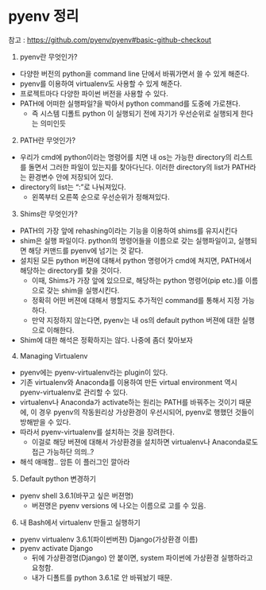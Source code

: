 # pyenv 정리

참고 : https://github.com/pyenv/pyenv#basic-github-checkout

1. pyenv란 무엇인가?
- 다양한 버전의 python을 command line 단에서 바꿔가면서 쓸 수 있게 해준다.
- pyenv를 이용하여 virtualenv도 사용할 수 있게 해준다.
- 프로젝트마다 다양한 파이썬 버전을 사용할 수 있다.
- PATH에 어떠한 실행파일?을 박아서 python command를 도중에 가로챈다.
    - 즉 시스템 디폴트 python 이 실행되기 전에 자기가 우선순위로 실행되게 한다는 의미인듯
2. PATH란 무엇인가?
- 우리가 cmd에 python이라는 명령어를 치면 내 os는 가능한 directory의 리스트를 돌면서 그러한 파일이 있는지를 찾아다닌다. 이러한 directory의 list가 PATH라는 환경변수 안에 저장되어 있다.
- directory의 list는 “:”로 나눠져있다.
    - 왼쪽부터 오른쪽 순으로 우선순위가 정해져있다.
3. Shims란 무엇인가?
- PATH의 가장 앞에 rehashing이라는 기능을 이용하여 shims를 유지시킨다
- shim은 실행 파일이다. python의 명령어들을 이름으로 갖는 실행파일이고, 실행되면 해당 커맨드를 pyenv에 넘기는 것 같다.
- 설치된 모든 python 버젼에 대해서 python 명령어가 cmd에 쳐지면, PATH에서 해당하는 directory를 찾을 것이다.
    - 이때, Shims가 가장 앞에 있으므로, 해당하는 python 명령어(pip etc.)를 이름으로 갖는 shim을 실행시킨다.
    - 정확히 어떤 버젼에 대해서 행할지도 추가적인 command를 통해서 지정 가능하다.
    - 만약 지정하지 않는다면, pyenv는 내 os의 default python 버젼에 대한 실행으로 이해한다.
- Shim에 대한 해석은 정확하지는 않다. 나중에 좀더 찾아보자
4. Managing Virtualenv
- pyenv에는 pyenv-virtualenv라는 plugin이 있다.
- 기존  virtualenv와 Anaconda를 이용하여 만든 virtual environment 역시 pyenv-virtualenv로 관리할 수 있다.
- virtualenv나 Anaconda가 activate하는 원리는 PATH를 바꿔주는 것이기 때문에, 이 경우 pyenv의 작동원리상 가상환경이 우선시되어, pyenv로 행했던 것들이 방해받을 수 있다.
- 따라서 pyenv-virtualenv를 설치하는 것을 장려한다.
    - 이걸로 해당 버젼에 대해서 가상환경을 설치하면 virtualenv나 Anaconda로도 접근 가능하단 의믜..?
- 해석 애매함.. 암튼 이 플러그인 깔아라
5. Default python 변경하기
- pyenv shell 3.6.1(바꾸고 싶은 버젼명)
    - 버젼명은 pyenv versions 에 나오는 이름으로 고를 수 있음.
6. 내 Bash에서 virtualenv 만들고 실행하기
- pyenv virtualenv 3.6.1(파이썬버젼) Django(가상환경 이름)
- pyenv activate Django
    - 뒤에 가상환경명(Django) 안 붙이면, system 파이썬에 가상환경 실행하라고 요청함.
    - 내가 디폴트를 python 3.6.1로 안 바꿔놨기 때문.
